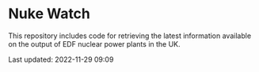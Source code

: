 # Nuke Watch

This repository includes code for retrieving the latest information available on the output of EDF nuclear power plants in the UK.

Last updated: 2022-11-29 09:09